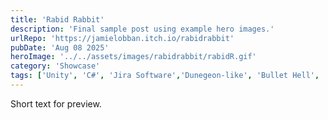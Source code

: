 ```yaml
---
title: 'Rabid Rabbit'
description: 'Final sample post using example hero images.'
urlRepo: 'https://jamielobban.itch.io/rabidrabbit'
pubDate: 'Aug 08 2025'
heroImage: '../../assets/images/rabidrabbit/rabidR.gif'
category: 'Showcase'
tags: ['Unity', 'C#', 'Jira Software','Dunegeon-like', 'Bullet Hell', 'Shooter2D']
---
```


Short text for preview.


